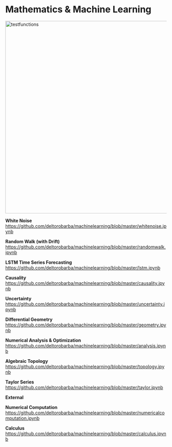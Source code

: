 # Mathematics & Machine Learning

<img src="https://raw.githubusercontent.com/deltorobarba/repo/master/optimizationfunction.jpg" width="600" alt="testfunctions">

<br>

<b>White Noise</b><br>
https://github.com/deltorobarba/machinelearning/blob/master/whitenoise.ipynb

<b>Random Walk (with Drift)</b><br>
https://github.com/deltorobarba/machinelearning/blob/master/randomwalk.ipynb

<b>LSTM Time Series Forecasting</b><br>
https://github.com/deltorobarba/machinelearning/blob/master/lstm.ipynb

<b>Causality</b><br>
https://github.com/deltorobarba/machinelearning/blob/master/causality.ipynb

<b>Uncertainty</b><br>
https://github.com/deltorobarba/machinelearning/blob/master/uncertainty.ipynb

<b>Differential Geometry</b><br>
https://github.com/deltorobarba/machinelearning/blob/master/geometry.ipynb

<b>Numerical Analysis & Optimization</b><br>
https://github.com/deltorobarba/machinelearning/blob/master/analysis.ipynb

<b>Algebraic Topology</b><br>
https://github.com/deltorobarba/machinelearning/blob/master/topology.ipynb

<b>Taylor Series</b><br>
https://github.com/deltorobarba/machinelearning/blob/master/taylor.ipynb

**External**

<b>Numerical Computation</b><br>
https://github.com/deltorobarba/machinelearning/blob/master/numericalcomputation.ipynb

<b>Calculus</b><br>
https://github.com/deltorobarba/machinelearning/blob/master/calculus.ipynb

